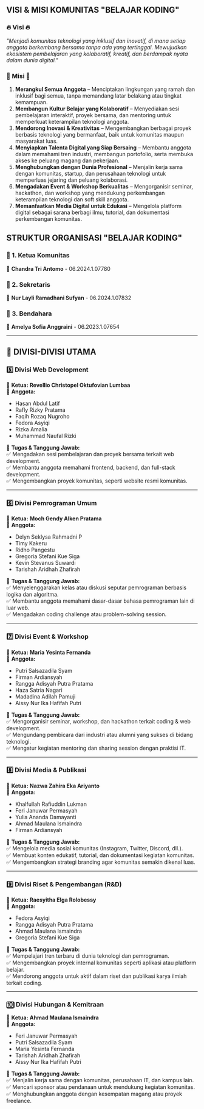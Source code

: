 ## **VISI & MISI KOMUNITAS "BELAJAR KODING"**  

### **🔥 Visi 🔥**  
*"Menjadi komunitas teknologi yang inklusif dan inovatif, di mana setiap anggota berkembang bersama tanpa ada yang tertinggal. Mewujudkan ekosistem pembelajaran yang kolaboratif, kreatif, dan berdampak nyata dalam dunia digital."*  

### **🚀 Misi 🚀**  
1. **Merangkul Semua Anggota** – Menciptakan lingkungan yang ramah dan inklusif bagi semua, tanpa memandang latar belakang atau tingkat kemampuan.  
2. **Membangun Kultur Belajar yang Kolaboratif** – Menyediakan sesi pembelajaran interaktif, proyek bersama, dan mentoring untuk memperkuat keterampilan teknologi anggota.  
3. **Mendorong Inovasi & Kreativitas** – Mengembangkan berbagai proyek berbasis teknologi yang bermanfaat, baik untuk komunitas maupun masyarakat luas.  
4. **Menyiapkan Talenta Digital yang Siap Bersaing** – Membantu anggota dalam memahami tren industri, membangun portofolio, serta membuka akses ke peluang magang dan pekerjaan.  
5. **Menghubungkan dengan Dunia Profesional** – Menjalin kerja sama dengan komunitas, startup, dan perusahaan teknologi untuk memperluas jejaring dan peluang kolaborasi.  
6. **Mengadakan Event & Workshop Berkualitas** – Mengorganisir seminar, hackathon, dan workshop yang mendukung perkembangan keterampilan teknologi dan soft skill anggota.  
7. **Memanfaatkan Media Digital untuk Edukasi** – Mengelola platform digital sebagai sarana berbagi ilmu, tutorial, dan dokumentasi perkembangan komunitas.  

## **STRUKTUR ORGANISASI "BELAJAR KODING"**  

### **🔹 1. Ketua Komunitas**  
📌 **Chandra Tri Antomo** - 06.2024.1.07780  

### **🔹 2. Sekretaris**  
📌 **Nur Layli Ramadhani Sufyan** - 06.2024.1.07832  

### **🔹 3. Bendahara**  
📌 **Amelya Sofia Anggraini** - 06.2023.1.07654  

---

## **🔹 DIVISI-DIVISI UTAMA**  

### **5️⃣ Divisi Web Development**  
📌 **Ketua:** **Revellio Christopel Oktufovian Lumbaa**  
📌 **Anggota:**  
- Hasan Abdul Latif  
- Rafly Rizky Pratama  
- Faqih Rozaq Nugroho  
- Fedora Asyiqi  
- Rizka Amalia  
- Muhammad Naufal Rizki  

📌 **Tugas & Tanggung Jawab:**  
✅ Mengadakan sesi pembelajaran dan proyek bersama terkait web development.  
✅ Membantu anggota memahami frontend, backend, dan full-stack development.  
✅ Mengembangkan proyek komunitas, seperti website resmi komunitas.  

---

### **6️⃣ Divisi Pemrograman Umum**  
📌 **Ketua:** **Moch Gendy Alken Pratama**  
📌 **Anggota:**  
- Delyn Seklysa Rahmadni P  
- Timy Kakeru  
- Ridho Pangestu  
- Gregoria Stefani Kue Siga  
- Kevin Stevanus Suwardi  
- Tarishah Aridhah Zhafirah  

📌 **Tugas & Tanggung Jawab:**  
✅ Menyelenggarakan kelas atau diskusi seputar pemrograman berbasis logika dan algoritma.  
✅ Membantu anggota memahami dasar-dasar bahasa pemrograman lain di luar web.  
✅ Mengadakan coding challenge atau problem-solving session.  

---

### **7️⃣ Divisi Event & Workshop**  
📌 **Ketua:** **Maria Yesinta Fernanda**  
📌 **Anggota:**  
- Putri Salsazadila Syam  
- Firman Ardiansyah  
- Rangga Adisyah Putra Pratama  
- Haza Satria Nagari  
- Madadina Adilah Pamuji  
- Aissy Nur Ika Hafifah Putri  

📌 **Tugas & Tanggung Jawab:**  
✅ Mengorganisir seminar, workshop, dan hackathon terkait coding & web development.  
✅ Mengundang pembicara dari industri atau alumni yang sukses di bidang teknologi.  
✅ Mengatur kegiatan mentoring dan sharing session dengan praktisi IT.  

---

### **8️⃣ Divisi Media & Publikasi**  
📌 **Ketua:** **Nazwa Zahira Eka Ariyanto**  
📌 **Anggota:**  
- Khalfullah Rafiuddin Lukman  
- Feri Januwar Permasyah  
- Yulia Ananda Damayanti  
- Ahmad Maulana Ismaindra  
- Firman Ardiansyah  

📌 **Tugas & Tanggung Jawab:**  
✅ Mengelola media sosial komunitas (Instagram, Twitter, Discord, dll.).  
✅ Membuat konten edukatif, tutorial, dan dokumentasi kegiatan komunitas.  
✅ Mengembangkan strategi branding agar komunitas semakin dikenal luas.  

---

### **9️⃣ Divisi Riset & Pengembangan (R&D)**  
📌 **Ketua:** **Raesyitha Elga Rolobessy**  
📌 **Anggota:**  
- Fedora Asyiqi  
- Rangga Adisyah Putra Pratama  
- Ahmad Maulana Ismaindra  
- Gregoria Stefani Kue Siga  

📌 **Tugas & Tanggung Jawab:**  
✅ Mempelajari tren terbaru di dunia teknologi dan pemrograman.  
✅ Mengembangkan proyek internal komunitas seperti aplikasi atau platform belajar.  
✅ Mendorong anggota untuk aktif dalam riset dan publikasi karya ilmiah terkait coding.  

---

### **🔟 Divisi Hubungan & Kemitraan**  
📌 **Ketua:** **Ahmad Maulana Ismaindra**  
📌 **Anggota:**  
- Feri Januwar Permasyah  
- Putri Salsazadila Syam  
- Maria Yesinta Fernanda  
- Tarishah Aridhah Zhafirah  
- Aissy Nur Ika Hafifah Putri  

📌 **Tugas & Tanggung Jawab:**  
✅ Menjalin kerja sama dengan komunitas, perusahaan IT, dan kampus lain.  
✅ Mencari sponsor atau pendanaan untuk mendukung kegiatan komunitas.  
✅ Menghubungkan anggota dengan kesempatan magang atau proyek freelance.  